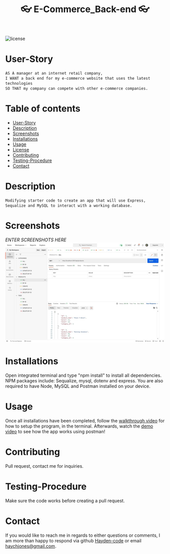   <header align="center"> 
  <h1> 👓 E-Commerce_Back-end 👓 </h1> 
  </header>

![license](https://img.shields.io/badge/License-MIT%202.0-blue.svg)

# User-Story

    AS A manager at an internet retail company,
    I WANT a back end for my e-commerce website that uses the latest technologies
    SO THAT my company can compete with other e-commerce companies.

# Table of contents

- [User-Story](#user-Story)
- [Description](#Description)
- [Screenshots](#Screenshots)
- [Installations](#installations)
- [Usage](#usage)
- [License](#license)
- [Contributing](#Contributing)
- [Testing-Procedure](#Testing-Procedure)
- [Contact](#contact)

# Description

    Modifying starter code to create an app that will use Express, Sequalize and MySQL to interact with a working database.

# Screenshots

_ENTER SCREENSHOTS HERE_
![Screenshot of project](./Media/Screenshot.jpeg)

# Installations

Open integrated terminal and type "npm install" to install all dependencies. NPM packages include: Sequalize, mysql, dotenv and express.
You are also required to have Node, MySQL and Postman installed on your device.

# Usage

Once all installations have been completed, follow the [walkthrough video](https://drive.google.com/file/d/1iejeRPc1e8wEi-8NVJW74Oz281wIL3uH/view?usp=sharing) for how to setup the program, in the terminal. Afterwards, watch the [demo video](https://drive.google.com/file/d/1EPh-gpZwjbfFxEDGqhi-CpzB3YOQmNpS/view?usp=sharing) to see how the app works using postman!

# Contributing

Pull request, contact me for inquiries.

# Testing-Procedure

Make sure the code works before creating a pull request.

# Contact

If you would like to reach me in regards to either questions or comments, I am more than
happy to respond via github [Hayden-code](https://github.com/Hayden-code) or email [haychjones@gmail.com](haychjones@gmail.com).
